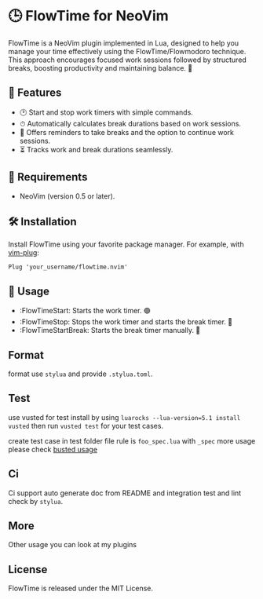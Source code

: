 # 🕒 FlowTime for NeoVim

FlowTime is a NeoVim plugin implemented in Lua, designed to help you manage your time effectively using the FlowTime/Flowmodoro technique. This approach encourages focused work sessions followed by structured breaks, boosting productivity and maintaining balance. 🚀

## 🌟 Features

- 🕑 Start and stop work timers with simple commands.
- ⏱ Automatically calculates break durations based on work sessions.
- 🚨 Offers reminders to take breaks and the option to continue work sessions.
- ⏳ Tracks work and break durations seamlessly.

## 🔧 Requirements

- NeoVim (version 0.5 or later).

## 🛠 Installation

Install FlowTime using your favorite package manager. For example, with [vim-plug](https://github.com/junegunn/vim-plug):

```vim
Plug 'your_username/flowtime.nvim'
```

## 🚀 Usage

- :FlowTimeStart: Starts the work timer. 🟢
- :FlowTimeStop: Stops the work timer and starts the break timer. 🔴
- :FlowTimeStartBreak: Starts the break timer manually. 🌙

## Format

format use `stylua` and provide `.stylua.toml`.

## Test

use vusted for test install by using `luarocks --lua-version=5.1 install vusted` then run `vusted test`
for your test cases.

create test case in test folder file rule is `foo_spec.lua` with `_spec` more usage please check
[busted usage](https://lunarmodules.github.io/busted/)

## Ci

Ci support auto generate doc from README and integration test and lint check by `stylua`.

## More

Other usage you can look at my plugins

## License

FlowTime is released under the MIT License.
